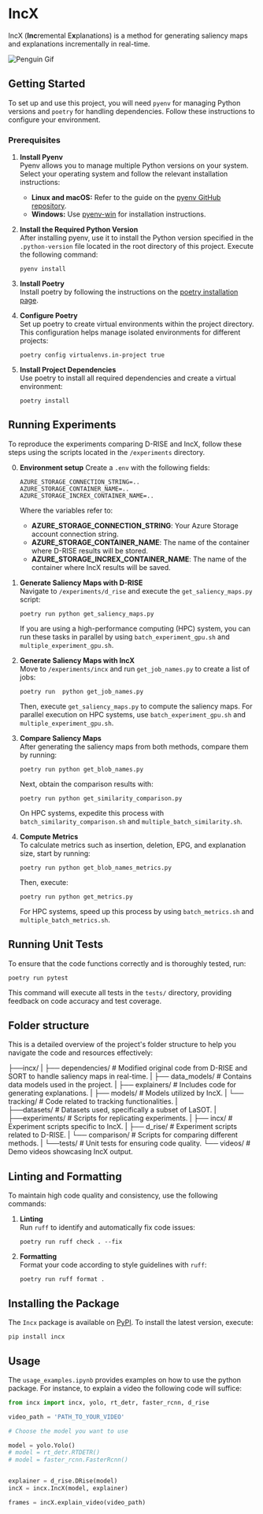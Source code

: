 # IncX

IncX (**Inc**remental E**x**planations) is a method for generating saliency maps and explanations incrementally in real-time.

![Penguin Gif](https://github.com/SantiagoCalderon1999/IncX/blob/main/blob/penguin.gif?raw=true)

## Getting Started

To set up and use this project, you will need `pyenv` for managing Python versions and `poetry` for handling dependencies. Follow these instructions to configure your environment.

### Prerequisites

1. **Install Pyenv**  
   Pyenv allows you to manage multiple Python versions on your system. Select your operating system and follow the relevant installation instructions:

   - **Linux and macOS:** Refer to the guide on the [pyenv GitHub repository](https://github.com/pyenv/pyenv#installation).
   - **Windows:** Use [pyenv-win](https://github.com/pyenv-win/pyenv-win#installation) for installation instructions.

2. **Install the Required Python Version**  
   After installing pyenv, use it to install the Python version specified in the `.python-version` file located in the root directory of this project. Execute the following command:

   ```shell
   pyenv install
   ```

3. **Install Poetry**  
   Install poetry by following the instructions on the [poetry installation page](https://python-poetry.org/docs/#installation).

4. **Configure Poetry**  
   Set up poetry to create virtual environments within the project directory. This configuration helps manage isolated environments for different projects:

   ```shell
   poetry config virtualenvs.in-project true
   ```

5. **Install Project Dependencies**  
   Use poetry to install all required dependencies and create a virtual environment:

   ```shell
   poetry install
   ```

## Running Experiments

To reproduce the experiments comparing D-RISE and IncX, follow these steps using the scripts located in the `/experiments` directory.

0. **Environment setup**
   Create a `.env` with the following fields:
   ```
   AZURE_STORAGE_CONNECTION_STRING=..
   AZURE_STORAGE_CONTAINER_NAME=..
   AZURE_STORAGE_INCREX_CONTAINER_NAME=..
   ```
   Where the variables refer to:

   - **AZURE_STORAGE_CONNECTION_STRING**: Your Azure Storage account connection string.
   - **AZURE_STORAGE_CONTAINER_NAME**: The name of the container where D-RISE results will be stored.
   - **AZURE_STORAGE_INCREX_CONTAINER_NAME**: The name of the container where IncX results will be saved.

1. **Generate Saliency Maps with D-RISE**  
   Navigate to `/experiments/d_rise` and execute the `get_saliency_maps.py` script:

   ```shell
   poetry run python get_saliency_maps.py
   ```

   If you are using a high-performance computing (HPC) system, you can run these tasks in parallel by using `batch_experiment_gpu.sh` and `multiple_experiment_gpu.sh`.

2. **Generate Saliency Maps with IncX**  
   Move to `/experiments/incx` and run `get_job_names.py` to create a list of jobs:

   ```shell
   poetry run  python get_job_names.py
   ```

   Then, execute `get_saliency_maps.py` to compute the saliency maps. For parallel execution on HPC systems, use `batch_experiment_gpu.sh` and `multiple_experiment_gpu.sh`.

3. **Compare Saliency Maps**  
   After generating the saliency maps from both methods, compare them by running:

   ```shell
   poetry run python get_blob_names.py
   ```

   Next, obtain the comparison results with:

   ```shell
   poetry run python get_similarity_comparison.py
   ```

   On HPC systems, expedite this process with `batch_similarity_comparison.sh` and `multiple_batch_similarity.sh`.

4. **Compute Metrics**  
   To calculate metrics such as insertion, deletion, EPG, and explanation size, start by running:

   ```shell
   poetry run python get_blob_names_metrics.py
   ```

   Then, execute:

   ```shell
   poetry run python get_metrics.py
   ```

   For HPC systems, speed up this process by using `batch_metrics.sh` and `multiple_batch_metrics.sh`.

## Running Unit Tests

To ensure that the code functions correctly and is thoroughly tested, run:

```shell
poetry run pytest
```

This command will execute all tests in the `tests/` directory, providing feedback on code accuracy and test coverage.

## Folder structure

This is a detailed overview of the project's folder structure to help you navigate the code and resources effectively:

├──incx/
|    ├── dependencies/ # Modified original code from D-RISE and SORT to handle saliency maps in real-time.
|    ├── data_models/ # Contains data models used in the project.
|    ├── explainers/ # Includes code for generating explanations.
|    ├── models/ # Models utilized by IncX.
|    └── tracking/ # Code related to tracking functionalities.
|     
├──datasets/ # Datasets used, specifically a subset of LaSOT.
|
├──experiments/ # Scripts for replicating experiments.
|    ├── incx/ # Experiment scripts specific to IncX.
|    ├── d_rise/ # Experiment scripts related to D-RISE.
|    └── comparison/ # Scripts for comparing different methods.
|
└──tests/ # Unit tests for ensuring code quality.
     └── videos/ # Demo videos showcasing IncX output.  


## Linting and Formatting

To maintain high code quality and consistency, use the following commands:

1. **Linting**  
   Run `ruff` to identify and automatically fix code issues:

   ```shell
   poetry run ruff check . --fix
   ```

2. **Formatting**  
   Format your code according to style guidelines with `ruff`:

   ```shell
   poetry run ruff format .
   ```

## Installing the Package

The `Incx` package is available on [PyPI](https://pypi.org/project/incx/). To install the latest version, execute:

```shell
pip install incx
```

## Usage

The `usage_examples.ipynb` provides examples on how to use the python package. For instance, to explain a video the following code will suffice:

```python
from incx import incx, yolo, rt_detr, faster_rcnn, d_rise

video_path = 'PATH_TO_YOUR_VIDEO'

# Choose the model you want to use

model = yolo.Yolo()
# model = rt_detr.RTDETR()
# model = faster_rcnn.FasterRcnn()


explainer = d_rise.DRise(model)
incX = incx.IncX(model, explainer)

frames = incX.explain_video(video_path)
```
